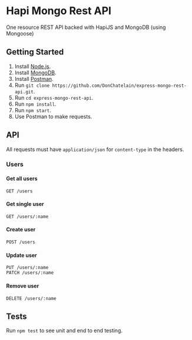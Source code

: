 # Hapi Mongo Rest API

One resource REST API backed with HapiJS and MongoDB (using Mongoose)

## Getting Started

1. Install [Node.js](https://nodejs.org/en/).
2. Install [MongoDB](https://docs.mongodb.com/manual/installation/).
3. Install [Postman](https://www.getpostman.com).
4. Run `git clone https://github.com/DonChatelain/express-mongo-rest-api.git`.
5. Run `cd express-mongo-rest-api`.
6. Run `npm install`.
7. Run `npm start`.
8. Use Postman to make requests.

## API

All requests must have `application/json` for `content-type` in the headers.

### Users

#### Get all users

```
GET /users
```

#### Get single user

```
GET /users/:name
```

#### Create user

```
POST /users
```

#### Update user

```
PUT /users/:name
PATCH /users/:name
```

#### Remove user

```
DELETE /users/:name
```

## Tests

Run `npm test` to see unit and end to end testing.
